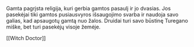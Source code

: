 Gamta pagrįsta religija, kuri gerbia gamtos pasaulį ir jo dvasias. Jos pasekėjai tiki gamtos pusiausvyros išsaugojimo svarba ir naudoja savo galias, kad apsaugotų gamtą nuo žalos. Druidai turi savo būstinę Turegano miške, bet turi pasekėjų visoje žemėje.


[[Witch Doctor]]